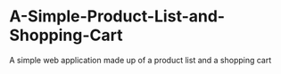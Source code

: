 # A-Simple-Product-List-and-Shopping-Cart
A simple web application made up of a product list and a shopping cart
